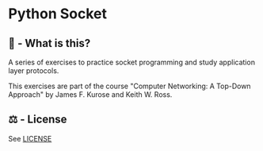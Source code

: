# Python Socket

## 📖 - What is this?

A series of exercises to practice socket programming and study application layer protocols.

This exercises are part of the course "Computer Networking: A Top-Down Approach" by James F. Kurose and Keith W. Ross.

## ⚖️ - License
See [LICENSE](LICENSE)
